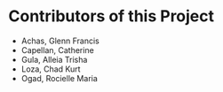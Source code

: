 # Contributors of this Project 
- Achas, Glenn Francis 
- Capellan, Catherine 
- Gula, Alleia Trisha
- Loza, Chad Kurt
- Ogad, Rocielle Maria 
